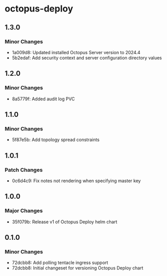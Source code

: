 # octopus-deploy

## 1.3.0

### Minor Changes

- 1a009d8: Updated installed Octopus Server version to 2024.4
- 5b2edaf: Add security context and server configuration directory values

## 1.2.0

### Minor Changes

- 8a5779f: Added audit log PVC

## 1.1.0

### Minor Changes

- 5f87e5b: Add topology spread constraints

## 1.0.1

### Patch Changes

- 0c6d4c9: Fix notes not rendering when specifying master key

## 1.0.0

### Major Changes

- 35f079b: Release v1 of Octopus Deploy helm chart

## 0.1.0

### Minor Changes

- 72dcbb8: Add polling tentacle ingress support
- 72dcbb8: Initial changeset for versioning Octopus Deploy chart
